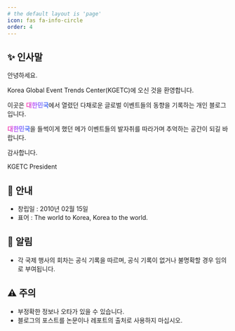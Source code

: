```yaml
---
# the default layout is 'page'
icon: fas fa-info-circle
order: 4
---
```

## ✨ 인사말
안녕하세요.

Korea Global Event Trends Center(KGETC)에 오신 것을 환영합니다.

이곳은 <span style="background: text linear-gradient(to right, #FF43A8, #BE5DFA, #776CFF, #4172F2); font-weight: bold; -webkit-background-clip: text; -webkit-text-fill-color: transparent;">대한민국</span>에서 열렸던 다채로운 글로벌 이벤트들의 동향을 기록하는 개인 블로그입니다.

<span style="background: text linear-gradient(to right, #FF43A8, #BE5DFA, #776CFF, #4172F2); font-weight: bold; -webkit-background-clip: text; -webkit-text-fill-color: transparent;">대한민국</span>을 들썩이게 했던 메가 이벤트들의 발자취를 따라가며 추억하는 공간이 되길 바랍니다.

감사합니다.

KGETC President

## 🧭 안내
* 창립일 : 2010년 02월 15일
* 표어 : The world to Korea, Korea to the world.

## 📢 알림
* 각 국제 행사의 회차는 공식 기록을 따르며, 공식 기록이 없거나 불명확할 경우 임의로 부여됩니다.

## ⚠️ 주의
* 부정확한 정보나 오타가 있을 수 있습니다.
* 블로그의 포스트를 논문이나 레포트의 출처로 사용하지 마십시오.

